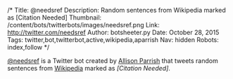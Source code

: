 /*
Title: @needsref
Description: Random sentences from Wikipedia marked as [Citation Needed]
Thumbnail: /content/bots/twitterbots/images/needsref.png
Link: http://twitter.com/needsref
Author: botsheeter.py
Date: October 28, 2015
Tags: twitter,bot,twitterbot,active,wikipedia,aparrish
Nav: hidden
Robots: index,follow
*/

[@needsref](https://twitter.com/needsref) is a Twitter bot created by [Allison Parrish](https://twitter.com/aparrish) that tweets random sentences from [Wikipedia](https://www.wikipedia.org/) marked as *[Citation Needed]*.
